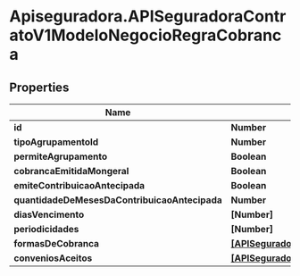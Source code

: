 # Apiseguradora.APISeguradoraContratoV1ModeloNegocioRegraCobranca

## Properties
Name | Type | Description | Notes
------------ | ------------- | ------------- | -------------
**id** | **Number** |  | [optional] 
**tipoAgrupamentoId** | **Number** |  | [optional] 
**permiteAgrupamento** | **Boolean** |  | [optional] 
**cobrancaEmitidaMongeral** | **Boolean** |  | [optional] 
**emiteContribuicaoAntecipada** | **Boolean** |  | [optional] 
**quantidadeDeMesesDaContribuicaoAntecipada** | **Number** |  | [optional] 
**diasVencimento** | **[Number]** |  | [optional] 
**periodicidades** | **[Number]** |  | [optional] 
**formasDeCobranca** | [**[APISeguradoraContratoV1ModeloNegocioFormaCobrancaProduto]**](APISeguradoraContratoV1ModeloNegocioFormaCobrancaProduto.md) |  | [optional] 
**conveniosAceitos** | [**[APISeguradoraContratoV1ModeloNegocioConvenioAceito]**](APISeguradoraContratoV1ModeloNegocioConvenioAceito.md) |  | [optional] 


